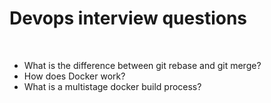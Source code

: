 # Devops interview questions

&nbsp;

- What is the difference between git rebase and git merge?
- How does Docker work?
- What is a multistage docker build process?

&nbsp;

